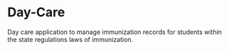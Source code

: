 # Day-Care
Day care application to manage immunization records for students within the state regulations laws of immunization.
